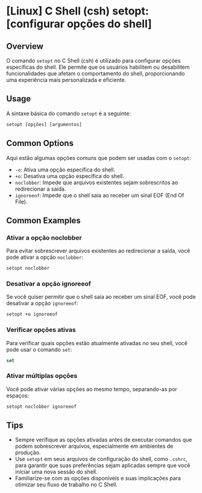 # [Linux] C Shell (csh) setopt: [configurar opções do shell]

## Overview
O comando `setopt` no C Shell (csh) é utilizado para configurar opções específicas do shell. Ele permite que os usuários habilitem ou desabilitem funcionalidades que afetam o comportamento do shell, proporcionando uma experiência mais personalizada e eficiente.

## Usage
A sintaxe básica do comando `setopt` é a seguinte:

```csh
setopt [opções] [argumentos]
```

## Common Options
Aqui estão algumas opções comuns que podem ser usadas com o `setopt`:

- `-o`: Ativa uma opção específica do shell.
- `+o`: Desativa uma opção específica do shell.
- `noclobber`: Impede que arquivos existentes sejam sobrescritos ao redirecionar a saída.
- `ignoreeof`: Impede que o shell saia ao receber um sinal EOF (End Of File).

## Common Examples

### Ativar a opção noclobber
Para evitar sobrescrever arquivos existentes ao redirecionar a saída, você pode ativar a opção `noclobber`:

```csh
setopt noclobber
```

### Desativar a opção ignoreeof
Se você quiser permitir que o shell saia ao receber um sinal EOF, você pode desativar a opção `ignoreeof`:

```csh
setopt +o ignoreeof
```

### Verificar opções ativas
Para verificar quais opções estão atualmente ativadas no seu shell, você pode usar o comando `set`:

```csh
set
```

### Ativar múltiplas opções
Você pode ativar várias opções ao mesmo tempo, separando-as por espaços:

```csh
setopt noclobber ignoreeof
```

## Tips
- Sempre verifique as opções ativadas antes de executar comandos que podem sobrescrever arquivos, especialmente em ambientes de produção.
- Use `setopt` em seus arquivos de configuração do shell, como `.cshrc`, para garantir que suas preferências sejam aplicadas sempre que você iniciar uma nova sessão do shell.
- Familiarize-se com as opções disponíveis e suas implicações para otimizar seu fluxo de trabalho no C Shell.